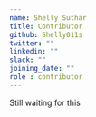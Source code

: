 ```yaml
---
name: Shelly Suthar
title: Contributor
github: Shelly011s
twitter: ""
linkedin: ""
slack: ""
joining_date: ""
role : contributor
---
```


Still waiting for this
